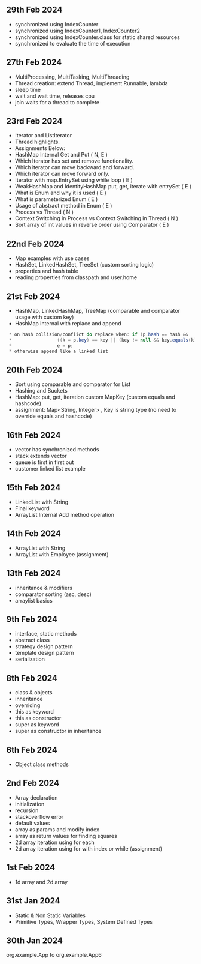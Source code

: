 ## 29th Feb 2024
- synchronized using IndexCounter
- synchronized using IndexCounter1, IndexCounter2
- synchronized using IndexCounter.class for static shared resources
- synchronized to evaluate the time of execution

## 27th Feb 2024
- MultiProcessing, MultiTasking, MultiThreading
- Thread creation: extend Thread, implement Runnable, lambda
- sleep time
- wait and wait time, releases cpu
- join waits for a thread to complete

## 23rd Feb 2024
- Iterator and ListIterator
- Thread highlights.
- Assignments Below: 
- HashMap Internal Get and Put ( N, E )
- Which Iterator has set and remove functionality.
- Which iterator can move backward and forward.
- Which iterator can move forward only.
- Iterator with map.EntrySet using while loop ( E )
- WeakHashMap and IdentityHashMap put, get, iterate with entrySet ( E )
- What is Enum and why it is used ( E )
- What is parameterized Enum ( E )
- Usage of abstract method in Enum ( E )
- Process vs Thread ( N )
- Context Switching in Process vs Context Switching in Thread ( N )
- Sort array of int values in reverse order using Comparator ( E )

## 22nd Feb 2024
- Map examples with use cases
- HashSet, LinkedHashSet, TreeSet (custom sorting logic)
- properties and hash table
- reading properties from classpath and user.home

## 21st Feb 2024
- HashMap, LinkedHashMap, TreeMap (comparable and comparator usage with custom key)
- HashMap internal with replace and append
```java 
 * on hash collision/conflict do replace when: if (p.hash == hash &&
 *                 ((k = p.key) == key || (key != null && key.equals(k))))
 *                 e = p; 
 * otherwise append like a linked list
```

## 20th Feb 2024
- Sort using comparable and comparator for List
- Hashing and Buckets
- HashMap: put, get, iteration custom MapKey (custom equals and hashcode)
- assignment: Map<String, Integer> , Key is string type (no need to override equals and hashcode)

## 16th Feb 2024
- vector has synchronized methods
- stack extends vector
- queue is first in first out
- customer linked list example

## 15th Feb 2024
- LinkedList with String
- Final keyword
- ArrayList Internal Add method operation

## 14th Feb 2024
- ArrayList with String
- ArrayList with Employee (assignment)

## 13th Feb 2024
- inheritance & modifiers
- comparator sorting (asc, desc)
- arraylist basics

## 9th Feb 2024
- interface, static methods
- abstract class
- strategy design pattern
- template design pattern
- serialization

## 8th Feb 2024
- class & objects
- inheritance
- overriding
- this as keyword
- this as constructor
- super as keyword
- super as constructor in inheritance

## 6th Feb 2024
- Object class methods
## 2nd Feb 2024
- Array declaration
- initialization
- recursion
- stackoverflow error
- default values
- array as params and modify index
- array as return values for finding squares
- 2d array iteration using for each
- 2d array iteration using for with index or while (assignment)
## 1st Feb 2024
- 1d array and 2d array

## 31st Jan 2024

- Static & Non Static Variables
- Primitive Types, Wrapper Types, System Defined Types

## 30th Jan 2024

org.example.App to org.example.App6

